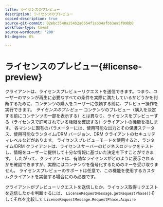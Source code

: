 ```yaml
---
title: ライセンスのプレビュー
description: ライセンスのプレビュー
copied-description: true
source-git-commit: 02ebc3548a254b2a6554f1ab34afbb3ea5f09bb8
workflow-type: tm+mt
source-wordcount: '200'
ht-degree: 0%

---
```


# ライセンスのプレビュー{#license-preview}

クライアントは、ライセンスプレビューリクエストを送信できます。つまり、ユーザーのマシンが再生に必要なすべての条件を実際に満たしているかどうかを判断するために、コンテンツの購入をユーザーに依頼する前に、プレビュー操作を実行できます。 *ライセンスのプレビュー* コンテンツのプレビュー（購入を決定する前にコンテンツの一部を表示する）とは異なり、ライセンスをプレビューする（ライセンスで許可されている権限を確認する）クライアントの機能を指します。 各マシンに固有のパラメーターには、使用可能な出力とその保護ステータス、使用可能なランタイム/DRM バージョン、DRM クライアントのセキュリティレベルなどがあります。 ライセンスプレビューモードを使用すると、ランタイム/DRM クライアントは、ライセンスサーバーのビジネスロジックをテストし、情報をユーザーに提供して十分な情報に基づいた決定を下すことができます。 したがって、クライアントは、有効なライセンスがどのように表示されるかを確認できますが、実際にはコンテンツを復号化するためのキーを受け取りません。 ライセンスプレビューのサポートは任意で、この機能を使用するカスタムクライアントを実装する場合にのみ必要です。

クライアントがプレビューリクエストを送信したか、ライセンス取得リクエストを送信したかを判断するには、 `LicenseRequestMessage.getRequestPhase()`そしてそれを比較して `LicenseRequestMessage.RequestPhase.Acquire`
